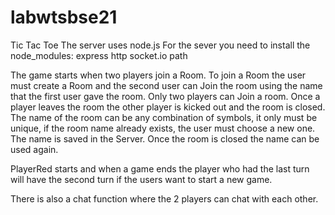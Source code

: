 # labwtsbse21
Tic Tac Toe
The server uses node.js
For the sever you need to install the node_modules:
express
http
socket.io
path

The game starts when two players join a Room. To join a Room the user must create a Room and the second user can Join the room using the name that the first user gave the room.
Only two players can Join a room.
Once a player leaves the room the other player is kicked out and the room is closed.
The name of the room can be any combination of symbols, it only must be unique, if the room name already exists, the user must choose a new one. The name is saved in the Server. Once the room is closed the name can be used again.

PlayerRed starts and when a game ends the player who had the last turn will have the second turn if the users want to start a new game.

There is also a chat function where the 2 players can chat with each other.
